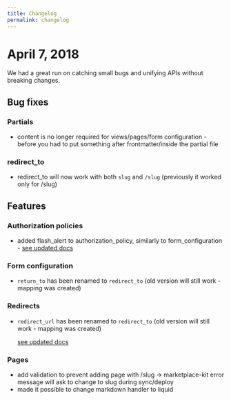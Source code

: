 ```yaml
---
title: Changelog
permalink: changelog
---
```


# April 7, 2018

We had a great run on catching small bugs and unifying APIs without breaking changes.

## Bug fixes

### Partials

* content is no longer required for views/pages/form configuration - before you had to put something after frontmatter/inside the partial file

### redirect_to

* redirect_to will now work with both `slug` and `/slug` (previously it worked only for /slug)

## Features

### Authorization policies

* added flash_alert to authorization_policy, similarly to form_configuration - [see updated docs](/reference/authorization-policy/)

### Form configuration

* `return_to` has been renamed to `redirect_to` (old version will still work - mapping was created)

### Redirects

* `redirect_url` has been renamed to `redirect_to` (old version will still work - mapping was created)

  [see updated docs](/getting-started/pages/redirects)

### Pages

* add validation to prevent adding page with /slug -> marketplace-kit error message will ask to change to slug during sync/deploy
* made it possible to change markdown handler to liquid
